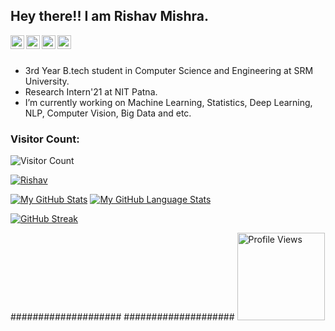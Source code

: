 ## Hey there!! I am Rishav Mishra.


 
<a href="https://www.linkedin.com/in/rishavkumarmishra/">
  <img align="left" alt="Rishav's Linkdein" width="22px" src="https://cdn.jsdelivr.net/npm/simple-icons@v3/icons/linkedin.svg" />
</a>
<a href="https://github.com/RishavMishraRM">
  <img align="left" alt="Rishav's Github" width="22px" src="https://cdn.jsdelivr.net/npm/simple-icons@v3/icons/github.svg" />

<a href="https://www.instagram.com/the_rishav_mishra/?hl=en">
  <img align="left" alt="Rishav's Instagram" width="22px" src="https://cdn.jsdelivr.net/npm/simple-icons@v3/icons/instagram.svg" />
</a>
<a href="https://www.facebook.com/the_rishav_mishra/">
  <img align="left" alt="Rishav's Facebook" width="22px" src="https://cdn.jsdelivr.net/npm/simple-icons@v3/icons/facebook.svg" />
</a>

<br/>
<br/>


-  3rd Year B.tech student in Computer Science and Engineering at SRM University.
-  Research Intern'21 at NIT Patna.
-  I’m currently working on Machine Learning, Statistics, Deep Learning, NLP, Computer Vision, Big Data and etc.

### Visitor Count:
![Visitor Count](https://profile-counter.glitch.me/RishavMishraRM/count.svg)
 <p align="left"> <a href="https://github.com/ryo-ma/github-profile-trophy"><img src="https://github-profile-trophy.vercel.app/?username=RishavMishraRM&theme=darkhub" alt="Rishav" /></a> </p>



[![My GitHub Stats](https://github-readme-stats.vercel.app/api/?username=RishavMishraRM&count_private=true&theme=tokyonight&showicons=true)]()
[![My GitHub Language Stats](https://github-readme-stats.vercel.app/api/top-langs/?username=RishavMishraRM&langs_count=5&theme=tokyonight)]()


[![GitHub Streak](https://github-readme-streak-stats.herokuapp.com/?user=RishavMishraRM&theme=dark)](https://github.com/DenverCoder1/github-readme-streak-stats)
 
 ####################
 ####################
 <img src="https://komarev.com/ghpvc/?username=RishavMishraRm&color=brightgreen&center" alt="Profile Views"  width="140">
 </h1>


